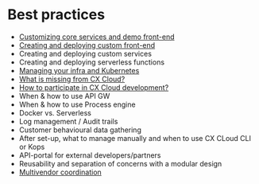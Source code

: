 # Best practices

* [Customizing core services and demo front-end](customize-core-demo.md)
* [Creating and deploying custom front-end](create-custom-frontend.md) 
* Creating and deploying custom services
* Creating and deploying serverless functions
* [Managing your infra and Kubernetes](how-to-run-infra.md)
* [What is missing from CX Cloud?](what-is-missing.md)
* [How to participate in CX Cloud development?](how-to-participate.md)
* When & how to use API GW
* When & how to use Process engine
* Docker vs. Serverless
* Log management / Audit trails
* Customer behavioural data gathering
* After set-up, what to manage manually and when to use CX CLoud CLI or Kops
* API-portal for external developers/partners
* Reusability and separation of concerns with a modular design
* [Multivendor coordination](multivendor-coordination.md)

